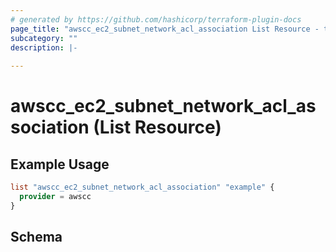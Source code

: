 ```yaml
---
# generated by https://github.com/hashicorp/terraform-plugin-docs
page_title: "awscc_ec2_subnet_network_acl_association List Resource - terraform-provider-awscc"
subcategory: ""
description: |-
  
---
```


# awscc_ec2_subnet_network_acl_association (List Resource)



## Example Usage

```terraform
list "awscc_ec2_subnet_network_acl_association" "example" {
  provider = awscc
}
```

<!-- schema generated by tfplugindocs -->
## Schema
